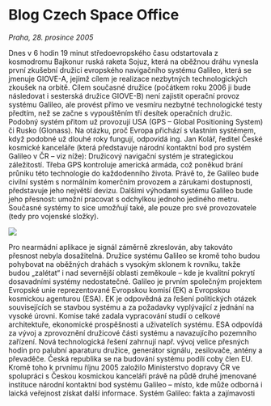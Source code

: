 # Blog Czech Space Office

*Praha, 28. prosince 2005*

Dnes v 6 hodin 19 minut středoevropského času odstartovala z kosmodromu Bajkonur ruská raketa Sojuz, která na oběžnou dráhu vynesla první zkušební družici evropského navigačního systému Galileo, která se jmenuje GIOVE-A, jejímž cílem je realizace nezbytných technologických zkoušek na orbitě. Cílem současné družice (počátkem roku 2006 ji bude následovat i sesterská družice GIOVE-B) není zajistit operační provoz systému Galileo, ale provést přímo ve vesmíru nezbytné technologické testy předtím, než se začne s vypouštěním tří desítek operačních družic. Podobný systém přitom už provozují USA (GPS – Global Positioning System) či Rusko (Glonass). Na otázku, proč Evropa přichází s vlastním systémem, když podobné už dlouhé roky fungují, odpovídá ing. Jan Kolář, ředitel České kosmické kanceláře (která představuje národní kontaktní bod pro systém Galileo v ČR – viz níže): Družicový navigační systém je strategickou záležitostí. Třeba GPS kontroluje americká armáda, což poněkud brání průniku této technologie do každodenního života. Právě to, že Galileo bude civilní systém s normálním komerčním provozem a zárukami dostupnosti, představuje jeho největší devizu. Dalšími výhodami systému Galileo bude jeho přesnost: umožní pracovat s odchylkou jednoho jediného metru. Současné systémy to sice umožňují také, ale pouze pro své provozovatele (tedy pro vojenské složky).

![](./2005-12-28.start-giove/_1.first_galileo_iov_satellite-1000x700.jpg)

Pro nearmádní aplikace je signál záměrně zkreslován, aby takováto přesnost nebyla dosažitelná. Družice systému Galileo se kromě toho budou pohybovat na oběžných drahách s vysokým sklonem k rovníku, takže budou „zalétat“ i nad severnější oblasti zeměkoule – kde je kvalitní pokrytí dosavadními systémy nedostatečné. Galileo je prvním společným projektem Evropské unie reprezentované Evropskou komisí (EK) a Evropskou kosmickou agenturou (ESA). EK je odpovědná za řešení politických otázek souvisejících se stavbou systému a za požadavky vyplývající z jednání na vysoké úrovni. Komise také zadala vypracování studií o celkové architektuře, ekonomické prospěšnosti a uživatelích systému. ESA odpovídá za vývoj a zprovoznění družicové části systému a navazujícího pozemního zařízení. Nová technologická řešení zahrnují např. vývoj velice přesných hodin pro palubní aparaturu družice, generátor signálu, zesilovače, antény a převaděče. Česká republika se na budování systému podílí coby člen EU. Kromě toho k prvnímu říjnu 2005 založilo Ministerstvo dopravy ČR ve spolupráci s Českou kosmickou kanceláří právě na půdě druhé jmenované instituce národní kontaktní bod systému Galileo – místo, kde může odborná i laická veřejnost získat další informace. Systém Galileo: fakta a zajímavosti

